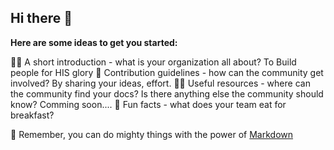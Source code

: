 ## Hi there 👋



**Here are some ideas to get you started:**

🙋‍♀️ A short introduction - what is your organization all about?
To Build people for HIS glory
🌈 Contribution guidelines - how can the community get involved?
By sharing your ideas, effort.
👩‍💻 Useful resources - where can the community find your docs? Is there anything else the community should know?
Comming soon....
🍿 Fun facts - what does your team eat for breakfast?

🧙 Remember, you can do mighty things with the power of [Markdown](https://docs.github.com/github/writing-on-github/getting-started-with-writing-and-formatting-on-github/basic-writing-and-formatting-syntax)

